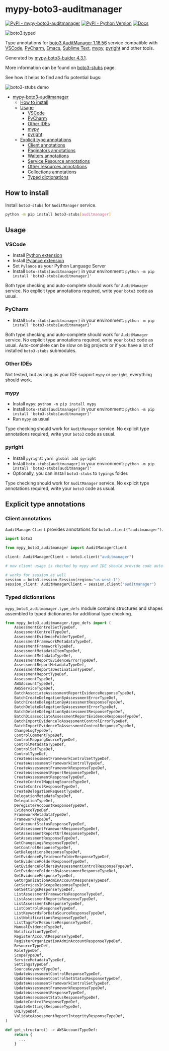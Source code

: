 # mypy-boto3-auditmanager

[![PyPI - mypy-boto3-auditmanager](https://img.shields.io/pypi/v/mypy-boto3-auditmanager.svg?color=blue)](https://pypi.org/project/mypy-boto3-auditmanager)
[![PyPI - Python Version](https://img.shields.io/pypi/pyversions/mypy-boto3-auditmanager.svg?color=blue)](https://pypi.org/project/mypy-boto3-auditmanager)
[![Docs](https://img.shields.io/readthedocs/mypy-boto3-builder.svg?color=blue)](https://mypy-boto3-builder.readthedocs.io/)

![boto3.typed](https://github.com/vemel/mypy_boto3_builder/raw/master/logo.png)

Type annotations for
[boto3.AuditManager 1.16.56](https://boto3.amazonaws.com/v1/documentation/api/1.16.56/reference/services/auditmanager.html#AuditManager) service
compatible with
[VSCode](https://code.visualstudio.com/),
[PyCharm](https://www.jetbrains.com/pycharm/),
[Emacs](https://www.gnu.org/software/emacs/),
[Sublime Text](https://www.sublimetext.com/),
[mypy](https://github.com/python/mypy),
[pyright](https://github.com/microsoft/pyright)
and other tools.

Generated by [mypy-boto3-buider 4.3.1](https://github.com/vemel/mypy_boto3_builder).

More information can be found on [boto3-stubs](https://pypi.org/project/boto3-stubs/) page.

See how it helps to find and fix potential bugs:

![boto3-stubs demo](https://github.com/vemel/mypy_boto3_builder/raw/master/demo.gif)

- [mypy-boto3-auditmanager](#mypy-boto3-auditmanager)
  - [How to install](#how-to-install)
  - [Usage](#usage)
    - [VSCode](#vscode)
    - [PyCharm](#pycharm)
    - [Other IDEs](#other-ides)
    - [mypy](#mypy)
    - [pyright](#pyright)
  - [Explicit type annotations](#explicit-type-annotations)
    - [Client annotations](#client-annotations)
    - [Paginators annotations](#paginators-annotations)
    - [Waiters annotations](#waiters-annotations)
    - [Service Resource annotations](#service-resource-annotations)
    - [Other resources annotations](#other-resources-annotations)
    - [Collections annotations](#collections-annotations)
    - [Typed dictionations](#typed-dictionations)

## How to install

Install `boto3-stubs` for `AuditManager` service.

```bash
python -m pip install boto3-stubs[auditmanager]
```

## Usage

### VSCode

- Install [Python extension](https://marketplace.visualstudio.com/items?itemName=ms-python.python)
- Install [Pylance extension](https://marketplace.visualstudio.com/items?itemName=ms-python.vscode-pylance)
- Set `Pylance` as your Python Language Server
- Install `boto-stubs[auditmanager]` in your environment: `python -m pip install 'boto3-stubs[auditmanager]'`

Both type checking and auto-complete should work for `AuditManager` service.
No explicit type annotations required, write your `boto3` code as usual.

### PyCharm

- Install `boto-stubs[auditmanager]` in your environment: `python -m pip install 'boto3-stubs[auditmanager]'`

Both type checking and auto-complete should work for `AuditManager` service.
No explicit type annotations required, write your `boto3` code as usual.
Auto-complete can be slow on big projects or if you have a lot of installed `boto3-stubs` submodules.

### Other IDEs

Not tested, but as long as your IDE support `mypy` or `pyright`, everything should work.

### mypy

- Install `mypy`: `python -m pip install mypy`
- Install `boto-stubs[auditmanager]` in your environment: `python -m pip install 'boto3-stubs[auditmanager]'`
- Run `mypy` as usual

Type checking should work for `AuditManager` service.
No explicit type annotations required, write your `boto3` code as usual.

### pyright

- Install `pyright`: `yarn global add pyright`
- Install `boto-stubs[auditmanager]` in your environment: `python -m pip install 'boto3-stubs[auditmanager]'`
- Optionally, you can install `boto3-stubs` to `typings` folder.

Type checking should work for `AuditManager` service.
No explicit type annotations required, write your `boto3` code as usual.

## Explicit type annotations

### Client annotations

`AuditManagerClient` provides annotations for `boto3.client("auditmanager")`.

```python
import boto3

from mypy_boto3_auditmanager import AuditManagerClient

client: AuditManagerClient = boto3.client("auditmanager")

# now client usage is checked by mypy and IDE should provide code auto-complete

# works for session as well
session = boto3.session.Session(region="us-west-1")
session_client: AuditManagerClient = session.client("auditmanager")
```








### Typed dictionations

`mypy_boto3_auditmanager.type_defs` module contains structures and shapes assembled
to typed dictionaries for additional type checking.

```python
from mypy_boto3_auditmanager.type_defs import (
    AssessmentControlSetTypeDef,
    AssessmentControlTypeDef,
    AssessmentEvidenceFolderTypeDef,
    AssessmentFrameworkMetadataTypeDef,
    AssessmentFrameworkTypeDef,
    AssessmentMetadataItemTypeDef,
    AssessmentMetadataTypeDef,
    AssessmentReportEvidenceErrorTypeDef,
    AssessmentReportMetadataTypeDef,
    AssessmentReportsDestinationTypeDef,
    AssessmentReportTypeDef,
    AssessmentTypeDef,
    AWSAccountTypeDef,
    AWSServiceTypeDef,
    BatchAssociateAssessmentReportEvidenceResponseTypeDef,
    BatchCreateDelegationByAssessmentErrorTypeDef,
    BatchCreateDelegationByAssessmentResponseTypeDef,
    BatchDeleteDelegationByAssessmentErrorTypeDef,
    BatchDeleteDelegationByAssessmentResponseTypeDef,
    BatchDisassociateAssessmentReportEvidenceResponseTypeDef,
    BatchImportEvidenceToAssessmentControlErrorTypeDef,
    BatchImportEvidenceToAssessmentControlResponseTypeDef,
    ChangeLogTypeDef,
    ControlCommentTypeDef,
    ControlMappingSourceTypeDef,
    ControlMetadataTypeDef,
    ControlSetTypeDef,
    ControlTypeDef,
    CreateAssessmentFrameworkControlSetTypeDef,
    CreateAssessmentFrameworkControlTypeDef,
    CreateAssessmentFrameworkResponseTypeDef,
    CreateAssessmentReportResponseTypeDef,
    CreateAssessmentResponseTypeDef,
    CreateControlMappingSourceTypeDef,
    CreateControlResponseTypeDef,
    CreateDelegationRequestTypeDef,
    DelegationMetadataTypeDef,
    DelegationTypeDef,
    DeregisterAccountResponseTypeDef,
    EvidenceTypeDef,
    FrameworkMetadataTypeDef,
    FrameworkTypeDef,
    GetAccountStatusResponseTypeDef,
    GetAssessmentFrameworkResponseTypeDef,
    GetAssessmentReportUrlResponseTypeDef,
    GetAssessmentResponseTypeDef,
    GetChangeLogsResponseTypeDef,
    GetControlResponseTypeDef,
    GetDelegationsResponseTypeDef,
    GetEvidenceByEvidenceFolderResponseTypeDef,
    GetEvidenceFolderResponseTypeDef,
    GetEvidenceFoldersByAssessmentControlResponseTypeDef,
    GetEvidenceFoldersByAssessmentResponseTypeDef,
    GetEvidenceResponseTypeDef,
    GetOrganizationAdminAccountResponseTypeDef,
    GetServicesInScopeResponseTypeDef,
    GetSettingsResponseTypeDef,
    ListAssessmentFrameworksResponseTypeDef,
    ListAssessmentReportsResponseTypeDef,
    ListAssessmentsResponseTypeDef,
    ListControlsResponseTypeDef,
    ListKeywordsForDataSourceResponseTypeDef,
    ListNotificationsResponseTypeDef,
    ListTagsForResourceResponseTypeDef,
    ManualEvidenceTypeDef,
    NotificationTypeDef,
    RegisterAccountResponseTypeDef,
    RegisterOrganizationAdminAccountResponseTypeDef,
    ResourceTypeDef,
    RoleTypeDef,
    ScopeTypeDef,
    ServiceMetadataTypeDef,
    SettingsTypeDef,
    SourceKeywordTypeDef,
    UpdateAssessmentControlResponseTypeDef,
    UpdateAssessmentControlSetStatusResponseTypeDef,
    UpdateAssessmentFrameworkControlSetTypeDef,
    UpdateAssessmentFrameworkResponseTypeDef,
    UpdateAssessmentResponseTypeDef,
    UpdateAssessmentStatusResponseTypeDef,
    UpdateControlResponseTypeDef,
    UpdateSettingsResponseTypeDef,
    URLTypeDef,
    ValidateAssessmentReportIntegrityResponseTypeDef,
)

def get_structure() -> AWSAccountTypeDef:
    return {
      ...
    }
```
